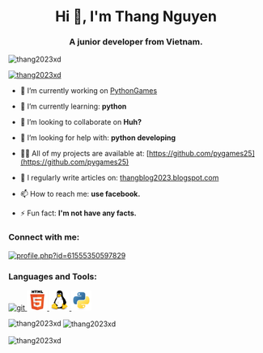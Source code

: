 <h1 align="center">Hi 👋, I'm Thang Nguyen</h1>
<h3 align="center">A junior developer from Vietnam.</h3>

<p align="left"> <img src="https://komarev.com/ghpvc/?username=thang2023xd&label=Profile%20views&color=0e75b6&style=flat" alt="thang2023xd" /> </p>

<p align="left"> <a href="https://github.com/ryo-ma/github-profile-trophy"><img src="https://github-profile-trophy.vercel.app/?username=thang2023xd" alt="thang2023xd" /></a> </p>

- 🔭 I’m currently working on [PythonGames](https://github.com/pygames25/pygames)

- 🌱 I’m currently learning: **python**

- 👯 I’m looking to collaborate on **Huh?**

- 🤝 I’m looking for help with: **python developing**

- 👨‍💻 All of my projects are available at: [https://github.com/pygames25](https://github.com/pygames25)

- 📝 I regularly write articles on: [thangblog2023.blogspot.com](thangblog2023.blogspot.com)

- 📫 How to reach me: **use facebook.**

- ⚡ Fun fact: **I'm not have any facts.**

<h3 align="left">Connect with me:</h3>
<p align="left">
<a href="https://fb.com/profile.php?id=61555350597829" target="blank"><img align="center" src="https://raw.githubusercontent.com/rahuldkjain/github-profile-readme-generator/master/src/images/icons/Social/facebook.svg" alt="profile.php?id=61555350597829" height="30" width="40" /></a>
</p>

<h3 align="left">Languages and Tools:</h3>
<p align="left"> <a href="https://git-scm.com/" target="_blank" rel="noreferrer"> <img src="https://www.vectorlogo.zone/logos/git-scm/git-scm-icon.svg" alt="git" width="40" height="40"/> </a> <a href="https://www.w3.org/html/" target="_blank" rel="noreferrer"> <img src="https://raw.githubusercontent.com/devicons/devicon/master/icons/html5/html5-original-wordmark.svg" alt="html5" width="40" height="40"/> </a> <a href="https://www.linux.org/" target="_blank" rel="noreferrer"> <img src="https://raw.githubusercontent.com/devicons/devicon/master/icons/linux/linux-original.svg" alt="linux" width="40" height="40"/> </a> <a href="https://www.python.org" target="_blank" rel="noreferrer"> <img src="https://raw.githubusercontent.com/devicons/devicon/master/icons/python/python-original.svg" alt="python" width="40" height="40"/> </a> </p>

<p><img align="left" src="https://github-readme-stats.vercel.app/api/top-langs?username=thang2023xd&show_icons=true&locale=en&layout=compact" alt="thang2023xd" /></p>

<p>&nbsp;<img align="center" src="https://github-readme-stats.vercel.app/api?username=thang2023xd&show_icons=true&locale=en" alt="thang2023xd" /></p>

<p><img align="center" src="https://github-readme-streak-stats.herokuapp.com/?user=thang2023xd&" alt="thang2023xd" /></p>
